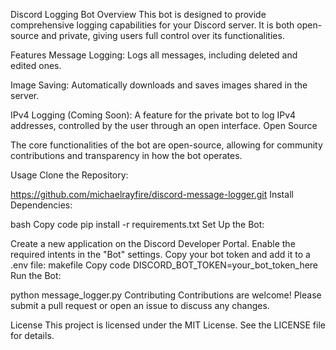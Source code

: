 Discord Logging Bot
Overview
This bot is designed to provide comprehensive logging capabilities for your Discord server. It is both open-source and private, giving users full control over its functionalities.

Features
Message Logging: Logs all messages, including deleted and edited ones.

Image Saving: Automatically downloads and saves images shared in the server.

IPv4 Logging (Coming Soon): A feature for the private bot to log IPv4 addresses, controlled by the user through an open interface.
Open Source

The core functionalities of the bot are open-source, allowing for community contributions and transparency in how the bot operates.

Usage
Clone the Repository:


https://github.com/michaelrayfire/discord-message-logger.git
Install Dependencies:

bash
Copy code
pip install -r requirements.txt
Set Up the Bot:

Create a new application on the Discord Developer Portal.
Enable the required intents in the "Bot" settings.
Copy your bot token and add it to a .env file:
makefile
Copy code
DISCORD_BOT_TOKEN=your_bot_token_here
Run the Bot:


python message_logger.py
Contributing
Contributions are welcome! Please submit a pull request or open an issue to discuss any changes.

License
This project is licensed under the MIT License. See the LICENSE file for details.

